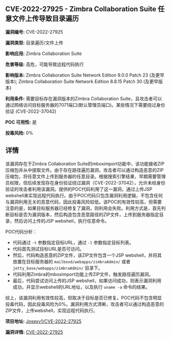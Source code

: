 ## CVE-2022-27925 - Zimbra Collaboration Suite 任意文件上传导致目录遍历

**漏洞编号:** CVE-2022-27925

**漏洞类型:** 目录遍历/文件上传

**影响应用:** Zimbra Collaboration Suite

**危害等级:** 高危，可能导致远程代码执行

**影响版本:** Zimbra Collaboration Suite Network Edition 9.0.0 Patch 23 (及更早版本); Zimbra Collaboration Suite Network Edition 8.8.15 Patch 30 (及更早版本)

**利用条件:** 需要目标存在漏洞版本的Zimbra Collaboration Suite，且攻击者可以通过网络访问目标服务器的7071端口(默认管理员端口)。某些情况下需要绕过身份验证 (CVE-2022-37042)

**POC 可用性:** 是

**投毒风险:** 0%

## 详情

该漏洞存在于Zimbra Collaboration Suite的mboximport功能中，该功能接收ZIP压缩包并从中提取文件。由于存在路径遍历漏洞，攻击者可以通过构造恶意的ZIP压缩包，将任意文件上传到服务器的任意目录。根据搜索引擎结果，早期需要管理员权限，但后续发现存在身份验证绕过漏洞（CVE-2022-37042），允许未经身份验证的攻击者利用该漏洞。提供的POC代码利用了这一漏洞，通过上传JSP webshell来实现远程代码执行。由于POC代码只包含漏洞利用逻辑，不包含任何与漏洞利用无关的恶意代码，因此投毒风险较低。该POC的有效性较高，但需要注意的是，如果目标服务器已经修复了漏洞，则利用会失败。利用方式是，首先判断目标是否为漏洞版本，然后构造包含恶意路径的ZIP文件，上传到服务器指定目录，然后访问上传的JSP webshell，执行任意命令。

POC代码分析：

*   代码通过 `-t` 参数指定目标URL，通过 `-l` 参数指定目标列表。
*   代码首先测试目标URL是否可访问。
*   然后，代码构造恶意的ZIP文件，该ZIP文件包含一个JSP webshell，并将其放置在目标服务器的 `mailboxd/webapps/zimbraAdmin/` 或者 `jetty_base/webapps/zimbraAdmin/` 目录下。
*   代码利用Zimbra的mboximport功能上传ZIP文件，触发路径遍历漏洞。
*   最后，代码尝试访问上传的JSP webshell，如果访问成功，则表示漏洞利用成功，并显示webshell的URL地址，以及执行 `uname -a` 命令的结果。

综上，该漏洞利用有效性较高，但取决于目标是否已修复。POC代码不包含明显投毒代码，因此投毒风险为0%。漏洞利用方式清晰，攻击者可以通过构造恶意的ZIP文件，上传webshell，实现远程代码执行。

**项目地址:** [Josexv1/CVE-2022-27925](https://github.com/Josexv1/CVE-2022-27925)

**漏洞详情:** [CVE-2022-27925](https://nvd.nist.gov/vuln/detail/CVE-2022-27925)